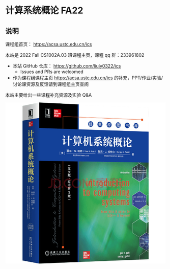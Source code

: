 # 计算系统概论 FA22

## 说明

课程组首页： <https://acsa.ustc.edu.cn/ics>

本站是 2022 Fall CS1002A.03 班课程主页，课程 qq 群：233961802

- 本站 GitHub 仓库： <https://github.com/liuly0322/ics>
  - Issues and PRs are welcomed
- 作为课程组课程主页 <https://acsa.ustc.edu.cn/ics> 的补充，PPT/作业/实验/讨论课资源及反馈请到课程组主页查阅

本站主要给出一些课程补充资源及实验 Q&A

![](images/ICS-3rd.png)

